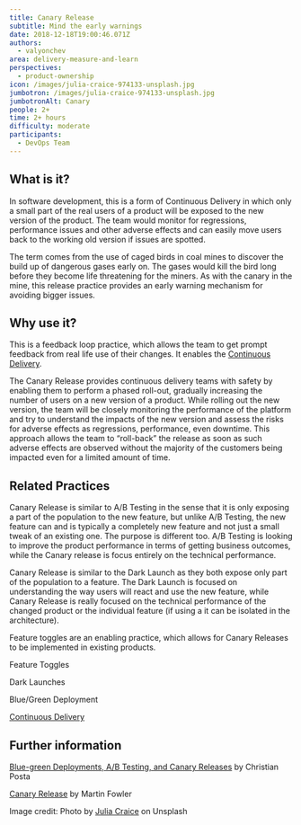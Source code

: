 ```yaml
---
title: Canary Release
subtitle: Mind the early warnings
date: 2018-12-18T19:00:46.071Z
authors:
  - valyonchev
area: delivery-measure-and-learn
perspectives:
  - product-ownership
icon: /images/julia-craice-974133-unsplash.jpg
jumbotron: /images/julia-craice-974133-unsplash.jpg
jumbotronAlt: Canary
people: 2+
time: 2+ hours
difficulty: moderate
participants:
  - DevOps Team
---
```

## What is it?

In software development, this is a form of Continuous Delivery in which only a small part of the real users of a product will be exposed to the new version of the product. The team would monitor for regressions, performance issues and other adverse effects and can easily move users back to the working old version if issues are spotted. 

The term comes from the use of caged birds in coal mines to discover the build up of dangerous gases early on. The gases would kill the bird long before they become life threatening for the miners. As with the canary in the mine, this release practice provides an early warning mechanism for avoiding bigger issues. 



## Why use it?

This is a feedback loop practice, which allows the team to get prompt feedback from real life use of their changes. It enables the [Continuous Delivery](https://openpracticelibrary.com/practice/continuous-delivery/). 

The Canary Release provides continuous delivery teams with safety by enabling them to perform a phased roll-out, gradually increasing the number of users on a new version of a product. While rolling out the new version, the team will be closely monitoring the performance of the platform and try to understand the impacts of the new version and assess the risks for adverse effects as regressions, performance, even downtime. This approach allows the team to “roll-back” the release as soon as such adverse effects are observed without the majority of the customers being impacted even for a limited amount of time.



## Related Practices

Canary Release is similar to A/B Testing in the sense that it is only exposing a part of the population to the new feature, but unlike A/B Testing, the new feature can and is typically a completely new feature and not just a small tweak of an existing one. The purpose is different too. A/B Testing is looking to improve the product performance in terms of getting business outcomes, while the Canary release is focus entirely on the technical performance. 

Canary Release is similar to the Dark Launch as they both expose only part of the population to a feature. The Dark Launch is focused on understanding the way users will react and use the new feature, while Canary Release is really focused on the technical performance of the changed product or the individual feature (if using a it can be isolated in the architecture).

Feature toggles are an enabling practice, which allows for Canary Releases to be implemented in existing products. 

Feature Toggles

Dark Launches 

Blue/Green Deployment

[Continuous Delivery](https://openpracticelibrary.com/practice/continuous-delivery/)



## Further information

[Blue-green Deployments, A/B Testing, and Canary Releases](http://blog.christianposta.com/deploy/blue-green-deployments-a-b-testing-and-canary-releases/) by Christian Posta

[Canary Release](https://martinfowler.com/bliki/CanaryRelease.html) by Martin Fowler



Image credit: Photo by [Julia Craice](https://unsplash.com/photos/o0S-0Pa4F2M) on Unsplash
